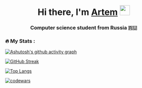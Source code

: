 <h1 align="center">Hi there, I'm <a href="https://t.me/arklem/" target="_blank">Artem</a> 
<img src="https://github.com/blackcater/blackcater/raw/main/images/Hi.gif" height="32"/></h1>
<h3 align="center">Computer science student from Russia 🇷🇺</h3>

### :fire: My Stats :
[![Ashutosh's github activity graph](https://github-readme-activity-graph.vercel.app/graph?username=arklem699&theme=react-dark)](https://github.com/ashutosh00710/github-readme-activity-graph)

[![GitHub Streak](http://github-readme-streak-stats.herokuapp.com?user=arklem699&theme=dark&background=000000)](https://git.io/streak-stats)

[![Top Langs](https://github-readme-stats.vercel.app/api/top-langs/?username=arklem699&layout=compact&theme=vision-friendly-dark)](https://github.com/anuraghazra/github-readme-stats)

[![codewars](https://www.codewars.com/users/arklem/badges/large)](https://www.codewars.com/users/arklem)  
